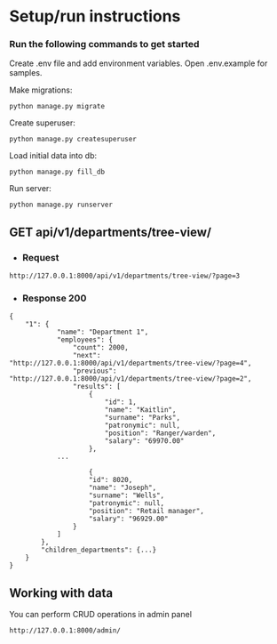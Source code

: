 # Setup/run instructions
### Run the following commands to get started

Create .env file and add environment variables. Open .env.example for samples.

Make migrations:

```python manage.py migrate```

Create superuser:

```python manage.py createsuperuser```

Load initial data into db:

`python manage.py fill_db`

Run server:

`python manage.py runserver`

## GET api/v1/departments/tree-view/

+ ### Request
```
http://127.0.0.1:8000/api/v1/departments/tree-view/?page=3
```

* ### Response 200
```
{
    "1": {
            "name": "Department 1",
            "employees": {
                "count": 2000,
                "next": "http://127.0.0.1:8000/api/v1/departments/tree-view/?page=4",
                "previous": "http://127.0.0.1:8000/api/v1/departments/tree-view/?page=2",
                "results": [
                    {
                        "id": 1,
                        "name": "Kaitlin",
                        "surname": "Parks",
                        "patronymic": null,
                        "position": "Ranger/warden",
                        "salary": "69970.00"
                    },
            ...
            
                    {
                    "id": 8020,
                    "name": "Joseph",
                    "surname": "Wells",
                    "patronymic": null,
                    "position": "Retail manager",
                    "salary": "96929.00"
                }
            ]
        },
        "children_departments": {...}
    }
}
```

## Working with data
You can perform CRUD operations in admin panel

```http://127.0.0.1:8000/admin/```
